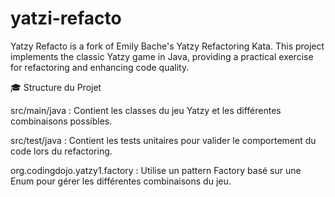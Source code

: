 # yatzi-refacto

Yatzy Refacto is a fork of Emily Bache's Yatzy Refactoring Kata. This project implements the classic Yatzy game in Java, providing a practical exercise for refactoring and enhancing code quality.

🎓 Structure du Projet

src/main/java : Contient les classes du jeu Yatzy et les différentes combinaisons possibles.

src/test/java : Contient les tests unitaires pour valider le comportement du code lors du refactoring.

org.codingdojo.yatzy1.factory : Utilise un pattern Factory basé sur une Enum pour gérer les différentes combinaisons du jeu.
